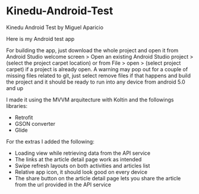# Kinedu-Android-Test
Kinedu Android Test by Miguel Aparicio

Here is my Android test app 

For building the app, just download the whole project and open it from Android Studio welcome screen > Open an existing Android Studio project > (select the project carpet location) or from File > open > (select project carpet) if a project is already open. A warning may pop out for a couple of missing files related to git, just select remove files if that happens and build the project and it should be ready to run into any device from android 5.0 and up 

I made it using the MVVM arquitecture with Koltin and the followings libraries:
- Retrofit
- GSON converter
- Glide

For the extras I added the following:
- Loading view while retrieving data from the API service
- The links at the article detail page work as intended 
- Swipe refresh layouts on both activities and articles list
- Relative app icon, it should look good on every device
- The share button on the article detail page lets you share the article from the url provided in the API service
